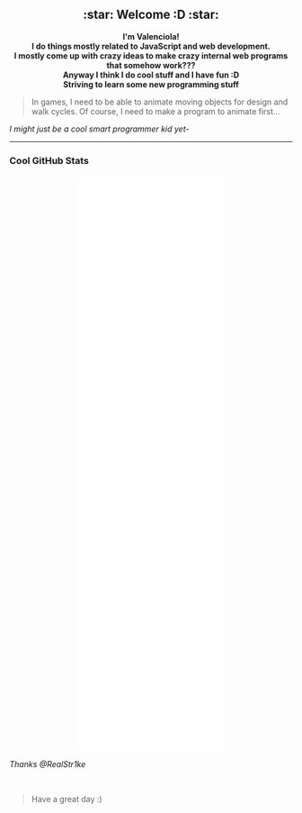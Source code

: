 <!---
Valenciola/Valenciola is a ✨ special ✨ repository because its `README.md` (this file) appears on your GitHub profile.
You can click the Preview link to take a look at your changes.
--->

<h2 align="center">:star:  Welcome :D  :star:</h2>

<p align="center"><strong>
    I'm Valenciola!
    <br>
    I do things mostly related to JavaScript and web development. 
    <br>
    I mostly come up with crazy ideas to make crazy internal web programs that somehow work??? 
    <br>
    Anyway I think I do cool stuff and I have fun :D
    <br>
    Striving to learn some new programming stuff
</strong>
</p>

> In games, I need to be able to animate moving objects for design and walk cycles. Of course, I need to make a program to animate first...

*I might just be a cool smart programmer kid yet-*

<hr>

### Cool GitHub Stats
<p align="center">
    <a href="https://metrics.lecoq.io/about/Valenciola">
        <img align="center" src="https://github.com/Valenciola/Valenciola/blob/main/assets/main.svg" />
    </a>
</p>
<!-- [![trophy](https://github-profile-trophy.vercel.app/?username=Valenciola&theme=flat&margin-w=10&row=1&no-frame=true&no-bg=true&title=Organizations,Stars,Followers,Commit,PullRequest,Repositories)](https://github.com/ryo-ma/github-profile-trophy) -->
<!-- ![Valenciola's GitHub stats](https://github-readme-stats.vercel.app/api?username=Valenciola&show_icons=true&theme=tokyonight&hide_border=true) -->

_Thanks @RealStr1ke_

<br>

> Have a great day :)

<br>
